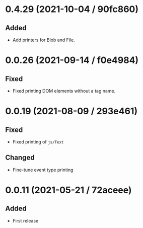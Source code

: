 # 0.4.29 (2021-10-04 / 90fc860)

## Added

- Add printers for Blob and File.

# 0.0.26 (2021-09-14 / f0e4984)

## Fixed

- Fixed printing DOM elements without a tag name.

# 0.0.19 (2021-08-09 / 293e461)

## Fixed

- Fixed printing of `js/Text`

## Changed

- Fine-tune event type printing

# 0.0.11 (2021-05-21 / 72aceee)

## Added

- First release